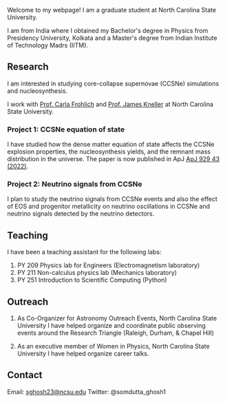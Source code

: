 

Welcome to my webpage! I am a graduate student at North Carolina State University.

I am from India where I obtained my Bachelor's degree in Physics from Presidency University, Kolkata and a Master's degree from Indian Institute of Technology Madrs (IITM).

## Research

I am interested in studying core-collapse supernovae (CCSNe) simulations and nucleosynthesis.

I work with [Prof. Carla Frohlich](https://physics.sciences.ncsu.edu/people/cfrohli/) and [Prof. James Kneller](https://physics.sciences.ncsu.edu/people/jpknelle/) at North Carolina State University.

### Project 1: CCSNe equation of state

I have studied how the dense matter equation of state affects the CCSNe explosion properties, the nucleosynthesis yields, and the remnant mass distribution in the universe. The paper is now published in ApJ [ApJ 929 43 (2022)](https://iopscience.iop.org/article/10.3847/1538-4357/ac4d20/pdf). 

### Project 2: Neutrino signals from CCSNe

I plan to study the neutrino signals from CCSNe events and also the effect of EOS and progenitor metallicity on neutrino oscillations in CCSNe and neutrino signals detected by the neutrino detectors. 

## Teaching 

I have been a teaching assistant for the following labs:
1. PY 209 Physics lab for Engineers (Electromagnetism laboratory)
2. PY 211 Non-calculus physics lab (Mechanics laboratory)
3. PY 251 Introduction to Scientific Computing (Python)

## Outreach
    
1. As Co-Organizer for Astronomy Outreach Events, North Carolina State University I have helped organize and coordinate public observing events around the Research Triangle (Raleigh, Durham, & Chapel Hill)
	
2. As an executive member of Women in Physics, North Carolina State University I have helped organize career talks.

## Contact

Email: sghosh23@ncsu.edu
Twitter: @somdutta_ghosh1
